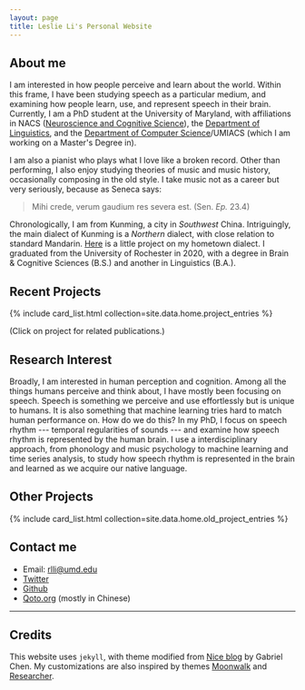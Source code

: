 ```yaml
---
layout: page
title: Leslie Li's Personal Website
---
```


## About me

I am interested in how people perceive and learn about the world. Within this frame, I have been studying speech as a particular medium, and examining how people learn, use, and represent speech in their brain. Currently, I am a PhD student at the University of Maryland, with affiliations in NACS ([Neuroscience and Cognitive Science](https://nacs.umd.edu)), the [Department of Linguistics](https://linguistics.umd.edu), and the [Department of Computer Science](https://www.cs.umd.edu)/UMIACS (which I am working on a Master's Degree in).

I am also a pianist who plays what I love like a broken record. Other than performing, I also enjoy studying theories of music and music history, occasionally composing in the old style. I take music not as a career but very seriously, because as Seneca says:

> Mihi crede, verum gaudium res severa est. (Sen. *Ep.* 23.4)

Chronologically, I am from Kunming, a city in *Southwest* China. Intriguingly, the main dialect of Kunming is a *Northern* dialect, with close relation to standard Mandarin. [Here](/research/LIN210_projectPaper_LL.pdf) is a little project on my hometown dialect. I graduated from the University of Rochester in 2020, with a degree in Brain & Cognitive Sciences (B.S.) and another in Linguistics (B.A.).

## Recent Projects

{% include card_list.html collection=site.data.home.project_entries %}

(Click on project for related publications.)

## Research Interest

Broadly, I am interested in human perception and cognition. Among all the things humans perceive and think about, I have mostly been focusing on speech. Speech is something we perceive and use effortlessly but is unique to humans. It is also something that machine learning tries hard to match human performance on. How do we do this? In my PhD, I focus on speech rhythm --- temporal regularities of sounds --- and examine how speech rhythm is represented by the human brain. I use a interdisciplinary approach, from phonology and music psychology to machine learning and time series analysis, to study how speech rhythm is represented in the brain and learned as we acquire our native language.

## Other Projects

{% include card_list.html collection=site.data.home.old_project_entries %}

## Contact me
 - Email: rlli@umd.edu
 - [Twitter](https://twitter.com/Leslie_LRL)
 - [Github](https://github.com/smiledra/)
 - [Qoto.org](https://qoto.org/@smiledra) (mostly in Chinese)

---

## Credits

This website uses `jekyll`, with theme modified from [Nice blog](https://github.com/Gabriel-Chen/Nice_Blog) by Gabriel Chen. My customizations are also inspired by themes [Moonwalk](http://www.abhinavsaxena.com/moonwalk/) and [Researcher](https://github.com/ankitsultana/researcher).
